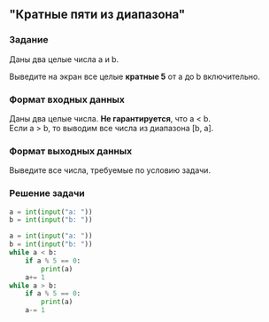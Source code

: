 ## "Кратные пяти из диапазона"

### Задание

Даны два целые числа a и b.

Выведите на экран все целые **кратные 5** от a до b включительно.

### Формат входных данных

Даны два целые числа. **Не гарантируется**, что a < b. \
Если a > b, то выводим все числа из диапазона [b, a].

### Формат выходных данных

Выведите все числа, требуемые по условию задачи.

### Решение задачи

```python
a = int(input("a: "))
b = int(input("b: "))

a = int(input("a: "))
b = int(input("b: "))
while a < b:
    if a % 5 == 0:
        print(a)
    a+= 1
while a > b:
    if a % 5 == 0:
        print(a)
    a-= 1
```

